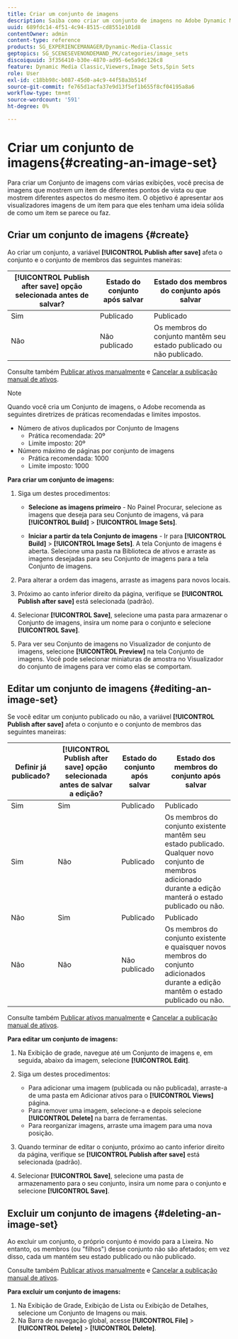 ```yaml
---
title: Criar um conjunto de imagens
description: Saiba como criar um conjunto de imagens no Adobe Dynamic Media Classic.
uuid: 689fdc14-4f51-4c94-8515-cd8551e101d8
contentOwner: admin
content-type: reference
products: SG_EXPERIENCEMANAGER/Dynamic-Media-Classic
geptopics: SG_SCENESEVENONDEMAND_PK/categories/image_sets
discoiquuid: 3f356410-b30e-4870-ad95-6e5a9dc126c8
feature: Dynamic Media Classic,Viewers,Image Sets,Spin Sets
role: User
exl-id: c18bb98c-b087-45d0-a4c9-44f58a3b514f
source-git-commit: fe765d1acfa37e9d13f5ef1b655f8cf04195a8a6
workflow-type: tm+mt
source-wordcount: '591'
ht-degree: 0%

---
```


# Criar um conjunto de imagens{#creating-an-image-set}

Para criar um Conjunto de imagens com várias exibições, você precisa de imagens que mostrem um item de diferentes pontos de vista ou que mostrem diferentes aspectos do mesmo item. O objetivo é apresentar aos visualizadores imagens de um item para que eles tenham uma ideia sólida de como um item se parece ou faz.

## Criar um conjunto de imagens {#create}

Ao criar um conjunto, a variável **[!UICONTROL Publish after save]** afeta o conjunto e o conjunto de membros das seguintes maneiras:

| **[!UICONTROL Publish after save]** opção selecionada antes de salvar? | Estado do conjunto após salvar | Estado dos membros do conjunto após salvar |
| --- | --- | --- |
| Sim | Publicado | Publicado |
| Não | Não publicado | Os membros do conjunto mantêm seu estado publicado ou não publicado. |

Consulte também [Publicar ativos manualmente](publishing-files.md#manually_publishing_assets) e [Cancelar a publicação manual de ativos](publishing-files.md#manually_unpublishing_assets).

>[!NOTE]
>
>Quando você cria um Conjunto de imagens, o Adobe recomenda as seguintes diretrizes de práticas recomendadas e limites impostos.
>
>* Número de ativos duplicados por Conjunto de Imagens
   >   * Prática recomendada: 20º
   >   * Limite imposto: 20º
> * Número máximo de páginas por conjunto de imagens
   >   * Prática recomendada: 1000
   >   * Limite imposto: 1000


**Para criar um conjunto de imagens:**

1. Siga um destes procedimentos:

   * **Selecione as imagens primeiro** - No Painel Procurar, selecione as imagens que deseja para seu Conjunto de imagens, vá para **[!UICONTROL Build]** > **[!UICONTROL Image Sets]**.

   * **Iniciar a partir da tela Conjunto de imagens** - Ir para **[!UICONTROL Build]** > **[!UICONTROL Image Sets]**. A tela Conjunto de imagens é aberta. Selecione uma pasta na Biblioteca de ativos e arraste as imagens desejadas para seu Conjunto de imagens para a tela Conjunto de imagens.

1. Para alterar a ordem das imagens, arraste as imagens para novos locais.
1. Próximo ao canto inferior direito da página, verifique se **[!UICONTROL Publish after save]** está selecionada (padrão).
1. Selecionar **[!UICONTROL Save]**, selecione uma pasta para armazenar o Conjunto de imagens, insira um nome para o conjunto e selecione **[!UICONTROL Save]**.
1. Para ver seu Conjunto de imagens no Visualizador de conjunto de imagens, selecione **[!UICONTROL Preview]** na tela Conjunto de imagens. Você pode selecionar miniaturas de amostra no Visualizador do conjunto de imagens para ver como elas se comportam.

## Editar um conjunto de imagens {#editing-an-image-set}

Se você editar um conjunto publicado ou não, a variável **[!UICONTROL Publish after save]** afeta o conjunto e o conjunto de membros das seguintes maneiras:

| Definir já publicado? | **[!UICONTROL Publish after save]** opção selecionada antes de salvar a edição? | Estado do conjunto após salvar | Estado dos membros do conjunto após salvar |
| --- | --- | --- | --- |
| Sim | Sim | Publicado | Publicado |
| Sim | Não | Publicado | Os membros do conjunto existente mantêm seu estado publicado. Qualquer novo conjunto de membros adicionado durante a edição manterá o estado publicado ou não. |
| Não | Sim | Publicado | Publicado |
| Não | Não | Não publicado | Os membros do conjunto existente e quaisquer novos membros do conjunto adicionados durante a edição mantêm o estado publicado ou não. |

Consulte também [Publicar ativos manualmente](publishing-files.md#manually_publishing_assets) e [Cancelar a publicação manual de ativos](publishing-files.md#manually_unpublishing_assets).

**Para editar um conjunto de imagens:**

1. Na Exibição de grade, navegue até um Conjunto de imagens e, em seguida, abaixo da imagem, selecione **[!UICONTROL Edit]**.
1. Siga um destes procedimentos:

   * Para adicionar uma imagem (publicada ou não publicada), arraste-a de uma pasta em Adicionar ativos para o **[!UICONTROL Views]** página.
   * Para remover uma imagem, selecione-a e depois selecione **[!UICONTROL Delete]** na barra de ferramentas.
   * Para reorganizar imagens, arraste uma imagem para uma nova posição.

1. Quando terminar de editar o conjunto, próximo ao canto inferior direito da página, verifique se **[!UICONTROL Publish after save]** está selecionada (padrão).
1. Selecionar **[!UICONTROL Save]**, selecione uma pasta de armazenamento para o seu conjunto, insira um nome para o conjunto e selecione **[!UICONTROL Save]**.

## Excluir um conjunto de imagens {#deleting-an-image-set}

Ao excluir um conjunto, o próprio conjunto é movido para a Lixeira. No entanto, os membros (ou &quot;filhos&quot;) desse conjunto não são afetados; em vez disso, cada um mantém seu estado publicado ou não publicado.

Consulte também [Publicar ativos manualmente](publishing-files.md#manually_publishing_assets) e [Cancelar a publicação manual de ativos](publishing-files.md#manually_unpublishing_assets).

**Para excluir um conjunto de imagens:**

1. Na Exibição de Grade, Exibição de Lista ou Exibição de Detalhes, selecione um Conjunto de Imagens ou mais.
1. Na Barra de navegação global, acesse **[!UICONTROL File]** > **[!UICONTROL Delete]** > **[!UICONTROL Delete]**.

